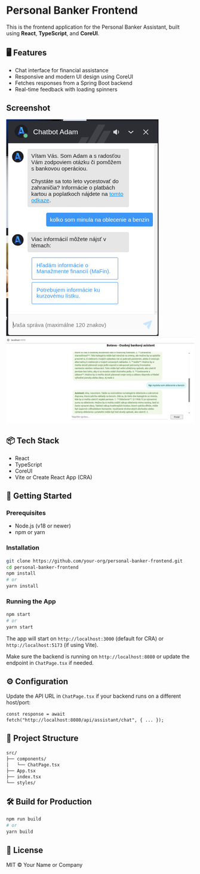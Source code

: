 # Personal Banker Frontend

This is the frontend application for the Personal Banker Assistant, built using **React**, **TypeScript**, and **CoreUI**.

## 🖥️ Features

- Chat interface for financial assistance
- Responsive and modern UI design using CoreUI
- Fetches responses from a Spring Boot backend
- Real-time feedback with loading spinners

## Screenshot

![A real-time rule-based interaction between user and chatbot Adam](images/adam_ui_screenshot.png)
![A real-time context-free interaction between user and boteva](images/boteva_ui_screenshot.png)

## 📦 Tech Stack

- React
- TypeScript
- CoreUI
- Vite or Create React App (CRA)

## 🚀 Getting Started

### Prerequisites

- Node.js (v18 or newer)
- npm or yarn

### Installation

```bash
git clone https://github.com/your-org/personal-banker-frontend.git
cd personal-banker-frontend
npm install
# or
yarn install
```

### Running the App

```bash
npm start
# or
yarn start
```

The app will start on `http://localhost:3000` (default for CRA) or `http://localhost:5173` (if using Vite).

Make sure the backend is running on `http://localhost:8080` or update the endpoint in `ChatPage.tsx` if needed.

## ⚙️ Configuration

Update the API URL in `ChatPage.tsx` if your backend runs on a different host/port:

```tsx
const response = await fetch("http://localhost:8080/api/assistant/chat", { ... });
```

## 📁 Project Structure

```
src/
├── components/
│   └── ChatPage.tsx
├── App.tsx
├── index.tsx
└── styles/
```

## 🛠️ Build for Production

```bash
npm run build
# or
yarn build
```

## 📄 License

MIT © Your Name or Company